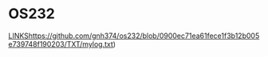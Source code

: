# OS232
[LINKS](https://github.com/gnh374/os232/blob/0900ec71ea61fece1f3b12b005e739748f190203/TXT/mylog.txt)https://github.com/gnh374/os232/blob/0900ec71ea61fece1f3b12b005e739748f190203/TXT/mylog.txt)
